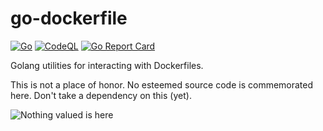# go-dockerfile

[![Go](https://github.com/dekkagaijin/go-dockerfile/actions/workflows/go.yml/badge.svg)](https://github.com/dekkagaijin/go-dockerfile/actions/workflows/go.yml)
[![CodeQL](https://github.com/dekkagaijin/go-dockerfile/actions/workflows/codeql-analysis.yml/badge.svg)](https://github.com/dekkagaijin/go-dockerfile/actions/workflows/codeql-analysis.yml)
[![Go Report Card](https://goreportcard.com/badge/github.com/dekkagaijin/go-dockerfile)](https://goreportcard.com/report/github.com/dekkagaijin/go-dockerfile)

Golang utilities for interacting with Dockerfiles.

This is not a place of honor. No esteemed source code is commemorated here. Don't take a dependency on this (yet).

![Nothing valued is here](https://www.abc.net.au/cm/rimage/7182120-16x9-large.jpg?v=3)
